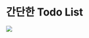 <h1>간단한 Todo List</h1>
<img src="![todoList](https://github.com/DawonRubyChoi/Todo-list/assets/142950626/16ae06ac-29d7-4290-ba79-777b16231ccd)">
